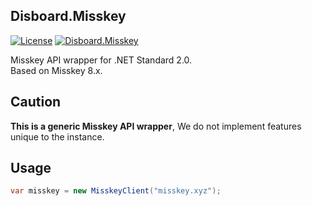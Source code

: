 ﻿Disboard.Misskey
----

[![License](https://img.shields.io/github/license/mika-f/Disboard.svg?style=flat-square)](../../LICENSE)
[![Disboard.Misskey](https://img.shields.io/nuget/v/Disboard.Misskey.svg?style=flat-square)](https://nuget.org/packages/Disboard.Misskey)


Misskey API wrapper for .NET Standard 2.0.  
Based on Misskey 8.x.


## Caution

**This is a generic Misskey API wrapper**, We do not implement features unique to the instance.  


## Usage

```csharp
var misskey = new MisskeyClient("misskey.xyz");
```

